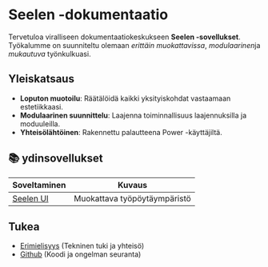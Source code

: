 # **Seelen -dokumentaatio**

Tervetuloa viralliseen dokumentaatiokeskukseen **Seelen -sovellukset**.\
Työkalumme on suunniteltu olemaan _erittäin muokattavissa_, *modulaarinen*ja
_mukautuva_ työnkulkuasi.

## Yleiskatsaus

- **Loputon muotoilu**: Räätälöidä kaikki yksityiskohdat vastaamaan
  estetiikkaasi.
- **Modulaarinen suunnittelu**: Laajenna toiminnallisuus laajennuksilla ja
  moduuleilla.
- **Yhteisölähtöinen**: Rakennettu palautteena Power -käyttäjiltä.

## **📚 ydinsovellukset**

| Soveltaminen                 | Kuvaus                       |
| ---------------------------- | ---------------------------- |
| [Seelen UI](/apps/seelen-ui) | Muokattava työpöytäympäristö |

## Tukea

- [Erimielisyys](https://discord.gg/ABfASx5ZAJ) (Tekninen tuki ja yhteisö)
- [Github](https://github.com/Seelen-Inc) (Koodi ja ongelman seuranta)
